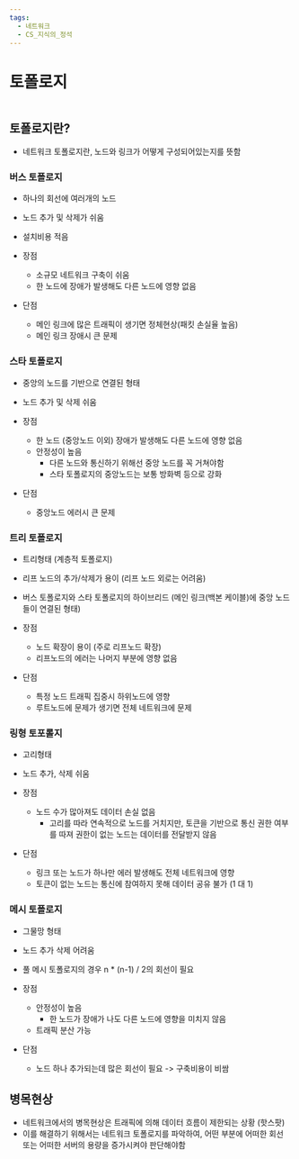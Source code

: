 ```yaml
---
tags:
  - 네트워크
  - CS_지식의_정석
---
```

# 토폴로지

```table-of-contents
```

##  토폴로지란?

- 네트워크 토폴로지란, 노드와 링크가 어떻게 구성되어있는지를 뜻함


### 버스 토폴로지

- 하나의 회선에 여러개의 노드
- 노드 추가 및 삭제가 쉬움
- 설치비용 적음

- 장점
	- 소규모 네트워크 구축이 쉬움
	- 한 노드에 장애가 발생해도 다른 노드에 영향 없음
- 단점
	- 메인 링크에 많은 트래픽이 생기면 정체현상(패킷 손실율 높음)
	- 메인 링크 장애시 큰 문제


### 스타 토폴로지

- 중앙의 노드를 기반으로 연결된 형태
- 노드 추가 및 삭제 쉬움

- 장점
	- 한 노드 (중앙노드 이외) 장애가 발생해도 다른 노드에 영향 없음
	- 안정성이 높음
		- 다른 노드와 통신하기 위해선 중앙 노드를 꼭 거쳐야함
		- 스타 토폴로지의 중앙노드는 보통 방화벽 등으로 강화
- 단점
	- 중앙노드 에러시 큰 문제


### 트리 토폴로지

- 트리형태 (계층적 토폴로지)
- 리프 노드의 추가/삭제가 용이 (리프 노드 외로는 어려움)
- 버스 토폴로지와 스타 토폴로지의 하이브리드 (메인 링크(백본 케이블)에 중앙 노드들이 연결된 형태)

- 장점
	- 노드 확장이 용이 (주로 리프노드 확장)
	- 리프노드의 에러는 나머지 부분에 영향 없음

- 단점
	- 특정 노드 트래픽 집중시 하위노드에 영향
	- 루트노드에 문제가 생기면 전체 네트워크에 문제


### 링형 토포롤지

- 고리형태
- 노드 추가, 삭제 쉬움

- 장점
	- 노드 수가 많아져도 데이터 손실 없음
		- 고리를 따라 연속적으로 노드를 거치지만, 토큰을 기반으로 통신 권한 여부를 따져 권한이 없는 노드는 데이터를 전달받지 않음
- 단점
	- 링크 또는 노드가 하나만 에러 발생해도 전체 네트워크에 영향
	- 토큰이 없는 노드는 통신에 참여하지 못해 데이터 공유 불가 (1 대 1)


### 메시 토폴로지

- 그물망 형태
- 노드 추가 삭제 어려움
- 풀 메시 토폴로지의 경우 n * (n-1) / 2의 회선이 필요

- 장점
	- 안정성이 높음
		- 한 노드가 장애가 나도 다른 노드에 영향을 미치지 않음
	- 트래픽 분산 가능
- 단점
	- 노드 하나 추가되는데 많은 회선이 필요 -> 구축비용이 비쌈


## 병목현상

- 네트워크에서의 병목현상은 트래픽에 의해 데이터 흐름이 제한되는 상황 (핫스팟)
- 이를 해결하기 위해서는 네트워크 토폴로지를 파악하여, 어떤 부분에 어떠한 회선 또는 어떠한 서버의 용량을 증가시켜야 판단해야함


